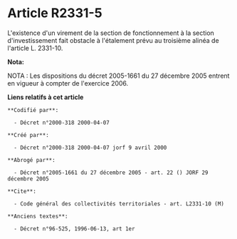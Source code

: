 # Article R2331-5

L'existence d'un virement de la section de fonctionnement à la section d'investissement fait obstacle à l'étalement prévu au
troisième alinéa de l'article L. 2331-10.

**Nota:**

NOTA : Les dispositions du décret 2005-1661 du 27 décembre 2005 entrent en vigueur à compter de l'exercice 2006.

**Liens relatifs à cet article**

	**Codifié par**:

	  - Décret n°2000-318 2000-04-07

	**Créé par**:

	  - Décret n°2000-318 2000-04-07 jorf 9 avril 2000

	**Abrogé par**:

	  - Décret n°2005-1661 du 27 décembre 2005 - art. 22 () JORF 29 décembre 2005

	**Cite**:

	  - Code général des collectivités territoriales - art. L2331-10 (M)

	**Anciens textes**:

	  - Décret n°96-525, 1996-06-13, art 1er
